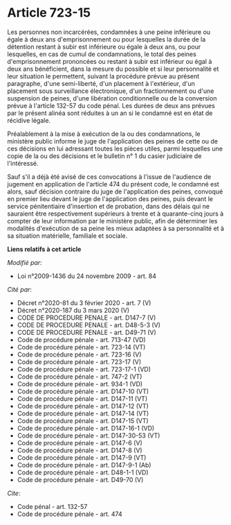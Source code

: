 # Article 723-15

Les personnes non incarcérées, condamnées à une peine inférieure ou égale à deux ans d'emprisonnement ou pour lesquelles la
durée de la détention restant à subir est inférieure ou égale à deux ans, ou pour lesquelles, en cas de cumul de
condamnations, le total des peines d'emprisonnement prononcées ou restant à subir est inférieur ou égal à deux ans
bénéficient, dans la mesure du possible et si leur personnalité et leur situation le permettent, suivant la procédure prévue
au présent paragraphe, d'une semi-liberté, d'un placement à l'extérieur, d'un placement sous surveillance électronique, d'un
fractionnement ou d'une suspension de peines, d'une libération conditionnelle ou de la conversion prévue à l'article 132-57
du code pénal. Les durées de deux ans prévues par le présent alinéa sont réduites à un an si le condamné est en état de
récidive légale. 

Préalablement à la mise à exécution de la ou des condamnations, le ministère public informe le juge de l'application des
peines de cette ou de ces décisions en lui adressant toutes les pièces utiles, parmi lesquelles une copie de la ou des
décisions et le bulletin n° 1 du casier judiciaire de l'intéressé. 

Sauf s'il a déjà été avisé de ces convocations à l'issue de l'audience de jugement en application de l'article 474 du présent
code, le condamné est alors, sauf décision contraire du juge de l'application des peines, convoqué en premier lieu devant le
juge de l'application des peines, puis devant le service pénitentiaire d'insertion et de probation, dans des délais qui ne
sauraient être respectivement supérieurs à trente et à quarante-cinq jours à compter de leur information par le ministère
public, afin de déterminer les modalités d'exécution de sa peine les mieux adaptées à sa personnalité et à sa situation
matérielle, familiale et sociale.

**Liens relatifs à cet article**

_Modifié par_:

  - Loi n°2009-1436 du 24 novembre 2009 - art. 84

_Cité par_:

  - Décret n°2020-81 du 3 février 2020 - art. 7 (V)
  - Décret n°2020-187 du 3 mars 2020 (V)
  - CODE DE PROCEDURE PENALE - art. D147-7 (V)
  - CODE DE PROCEDURE PENALE - art. D48-5-3 (V)
  - CODE DE PROCEDURE PENALE - art. D49-71 (V)
  - Code de procédure pénale - art. 713-47 (VD)
  - Code de procédure pénale - art. 723-14 (VT)
  - Code de procédure pénale - art. 723-16 (V)
  - Code de procédure pénale - art. 723-17 (V)
  - Code de procédure pénale - art. 723-17-1 (VD)
  - Code de procédure pénale - art. 747-2 (VT)
  - Code de procédure pénale - art. 934-1 (VD)
  - Code de procédure pénale - art. D147-10 (VT)
  - Code de procédure pénale - art. D147-11 (VT)
  - Code de procédure pénale - art. D147-12 (VT)
  - Code de procédure pénale - art. D147-14 (VT)
  - Code de procédure pénale - art. D147-15 (VT)
  - Code de procédure pénale - art. D147-16-1 (VD)
  - Code de procédure pénale - art. D147-30-53 (VT)
  - Code de procédure pénale - art. D147-6 (V)
  - Code de procédure pénale - art. D147-8 (V)
  - Code de procédure pénale - art. D147-9 (VT)
  - Code de procédure pénale - art. D147-9-1 (Ab)
  - Code de procédure pénale - art. D48-1-1 (VD)
  - Code de procédure pénale - art. D49-70 (V)

_Cite_:

  - Code pénal - art. 132-57
  - Code de procédure pénale - art. 474
